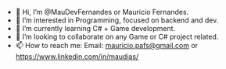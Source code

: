 - 👋 Hi, I’m @MauDevFernandes or Mauricio Fernandes.
- 👀 I’m interested in Programming, focused on backend and dev.
- 🌱 I’m currently learning C# + Game development.
- 💞️ I’m looking to collaborate on any Game or C# project related.
- 📫 How to reach me: Email: mauricio.pafs@gmail.com or https://www.linkedin.com/in/maudias/

<!---
MauAFDias/MauAFDias is a ✨ special ✨ repository because its `README.md` (this file) appears on your GitHub profile.
You can click the Preview link to take a look at your changes.
--->
